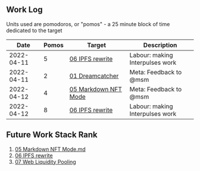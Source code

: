 ## Work Log

Units used are pomodoros, or "pomos" - a 25 minute block of time dedicated to the target

| Date       | Pomos | Target                                                            | Description                     |
| ---------- | ----- | ----------------------------------------------------------------- | ------------------------------- |
| 2022-04-11 | 5     | [06 IPFS rewrite](../../Ideas/06%20IPFS%20rewrite.md)             | Labour: making Interpulses work |
| 2022-04-11 | 2     | [01 Dreamcatcher](../../Requests/01%20Dreamcatcher.md)            | Meta: Feedback to @msm          |
| 2022-04-12 | 4     | [05 Markdown NFT Mode](../../Ideas/05%20Markdown%20NFT%20Mode.md) | Meta: Feedback to @msm          |
| 2022-04-12 | 8     | [06 IPFS rewrite](../../Ideas/06%20IPFS%20rewrite.md)             | Labour: making Interpulses work |

## Future Work Stack Rank

1. [05 Markdown NFT Mode.md](../../Ideas/05%20Markdown%20NFT%20Mode.md)
1. [06 IPFS rewrite](../../Ideas/06%20IPFS%20rewrite.md)
1. [07 Web Liquidity Pooling](../../Ideas/07%20Web%20Liquidity%20Pooling.md)
